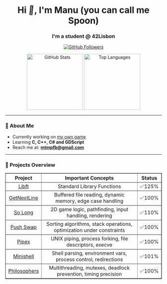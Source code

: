 <h1 align="center">Hi <span style="animation: wave 2s infinite; display: inline-block;">👋</span>, I'm Manu (you can call me Spoon)</h1>
<h3 align="center">I'm a student @ 42Lisbon</h3>

<p align="center">
  <a href="https://github.com/manucovr">
    <img src="https://img.shields.io/github/followers/manucovr?label=Follow&style=social" alt="GitHub Followers">
  </a>
</p>

<div align="center">
  <img height="180em" src="https://github-readme-stats.vercel.app/api?username=manucovr&show_icons=true&locale=en&theme=radical" alt="GitHub Stats" />
  <img height="180em" src="https://github-readme-stats.vercel.app/api/top-langs?username=manucovr&show_icons=true&locale=en&layout=compact&theme=radical" alt="Top Languages" />
</div>

<hr>

### 🧠 About Me

- Currently working on [my own game](https://github.com/ManuCovr/Behind)
- Learning **C, C++, C# and GDScript**
- Reach me at: **mtmpfb@gmail.com**

<hr>

### 🚀 Projects Overview

<table align="center" border="1" cellspacing="0" cellpadding="8">
  <thead>
    <tr>
      <th align="center">Project</th>
      <th align="center">Important Concepts</th>
      <th align="center">Status</th>
    </tr>
  </thead>
  <tbody>
    <tr>
      <td align="center"><a href="https://github.com/ManuCovr/libft">Libft</a></td>
      <td align="center">Standard Library Functions</td>
      <td align="center">✅125%</td>
    </tr>
    <tr>
      <td align="center"><a href="https://github.com/ManuCovr/getnextline">GetNextLine</a></td>
      <td align="center">Buffered file reading, dynamic memory, edge case handling</td>
      <td align="center">✅100%</td>
    </tr>
    <tr>
      <td align="center"><a href="https://github.com/ManuCovr/so_long">So Long</a></td>
      <td align="center">2D game logic, pathfinding, input handling, rendering</td>
      <td align="center">✅110%</td>
    </tr>
    <tr>
      <td align="center"><a href="https://github.com/ManuCovr/push_swap">Push Swap</a></td>
      <td align="center">Sorting algorithms, stack operations, optimization under constraints</td>
      <td align="center">✅100%</td>
    </tr>
    <tr>
      <td align="center"><a href="https://github.com/ManuCovr/pipex">Pipex</a></td>
      <td align="center">UNIX piping, process forking, file descriptors, execve</td>
      <td align="center">✅100%</td>
    </tr>
    <tr>
      <td align="center"><a href="https://github.com/bbento-a/ProjectMinishell">Minishell</a></td>
      <td align="center">Shell parsing, environment vars, process control, redirections</td>
      <td align="center">✅101%</td>
    </tr>
    <tr>
      <td align="center"><a href="https://github.com/ManuCovr/Philo">Philosophers</a></td>
      <td align="center">Multithreading, mutexes, deadlock prevention, timing precision</td>
      <td align="center">✅100%</td>
    </tr>
  </tbody>
</table>

<style>
  @keyframes wave {
    0% { transform: rotate(0deg); }
    10% { transform: rotate(14deg); }
    20% { transform: rotate(-8deg); }
    30% { transform: rotate(14deg); }
    40% { transform: rotate(-4deg); }
    50% { transform: rotate(10deg); }
    60% { transform: rotate(0deg); }
    100% { transform: rotate(0deg); }
  }
</style>
